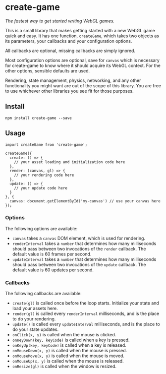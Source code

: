 # create-game

*The fastest way to get started writing WebGL games.*

This is a small library that makes getting started with a new WebGL game quick
and easy. It has one function, `createGame`, which takes two objects as its parameters, 
your callbacks and your configuration options. 

All callbacks are optional, missing callbacks are simply ignored.

Most configuration options are optional, save for `canvas` which is necessary
for create-game to know where it should acquire its WebGL context. For the other
options, sensible defaults are used.

Rendering, state management, physics, networking, and any other functionality you might 
want are out of the scope of this library. You are free to use whichever other libraries 
you see fit for those purposes.

## Install

    npm install create-game --save

## Usage

    import createGame from 'create-game';

    createGame({
      create: () => {
        // your asset loading and initialization code here
      },
      render: (canvas, gl) => {
        // your rendering code here
      },
      update: () => {
        // your update code here
      }
    }, {
      canvas: document.getElementById('my-canvas') // use your canvas here
    });

### Options
The following options are available: 

  * `canvas` takes a `canvas` DOM element, which is used for rendering.
  * `renderInterval` takes a `number` that determines how many milliseconds should pass between two invocations of the `render` callback. The default value is 60 frames
  per second.
  * `updateInterval` takes a `number` that determines how many milliseconds should pass 
  between two invocations of the `update` callback. The default value is 60 updates
  per second.

### Callbacks
The following callbacks are available:

  * `create(gl)` is called once before the loop starts. Initialize your state and load your assets here.
  * `render(gl)` is called every `renderInterval` milliseconds, and is the place to do your rendering. 
  * `update()` is called every `updateInterval` milliseconds, and is the place to do your state updates.
  * `onClick(x, y)` is called when the mouse is clicked.
  * `onKeyDown(key, keyCode)` is called when a key is pressed.
  * `onKeyUp(key, keyCode)` is called when a key is released.
  * `onMouseDown(x, y)` is called when the mouse is pressed.
  * `onMouseMove(x, y)` is called when the mouse is moved.
  * `onMouseUp(x, y)` is called when the mouse is released.
  * `onResize(gl)` is called when the window is resized.
    